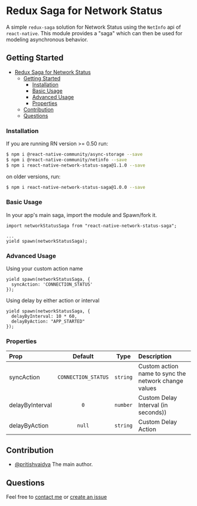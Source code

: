 # Redux Saga for Network Status

A simple `redux-saga` solution for Network Status using the `NetInfo` api of `react-native`. This module provides a "saga" which can then be used for modeling asynchronous behavior.


## Getting Started

- [Redux Saga for Network Status](#redux-saga-for-network-status)
  - [Getting Started](#getting-started)
    - [Installation](#installation)
    - [Basic Usage](#basic-usage)
    - [Advanced Usage](#advanced-usage)
    - [Properties](#properties)
  - [Contribution](#contribution)
  - [Questions](#questions)

### Installation

If you are running RN version >= 0.50 run:

```bash
$ npm i @react-native-community/async-storage --save
$ npm i @react-native-community/netinfo --save
$ npm i react-native-network-status-saga@1.1.0 --save
```

on older versions, run:

```bash
$ npm i react-native-network-status-saga@1.0.0 --save
```

### Basic Usage
In your app's main saga, import the module and Spawn/fork it.
```
import networkStatusSaga from "react-native-network-status-saga";
    
...
yield spawn(networkStatusSaga);
```

### Advanced Usage
Using your custom action name
```
yield spawn(networkStatusSaga, {
  syncAction: 'CONNECTION_STATUS'
});
```

Using delay by either action or interval
```
yield spawn(networkStatusSaga, {
  delayByInterval: 10 * 60,
  delayByAction: "APP_STARTED"
});
```

### Properties
| Prop  | Default  | Type | Description |
| :------------ |:---------------:| :---------------:| :-----|
| syncAction | `CONNECTION_STATUS` | `string` | Custom action name to sync the network change values |
| delayByInterval | `0` | `number` | Custom Delay Interval (in seconds)) |
| delayByAction | `null` | `string` | Custom Delay Action |


## Contribution

- [@pritishvaidya](mailto:pritishvaidya94@gmail.com) The main author.

## Questions

Feel free to [contact me](mailto:pritishvaidya94@gmail.co) or [create an issue](https://github.com/pritishvaidya/react-native-network-status-saga/issues/new)

